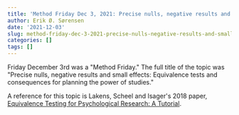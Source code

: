 ```yaml
---
title: 'Method Friday Dec 3, 2021: Precise nulls, negative results and "small effects"'
author: Erik Ø. Sørensen
date: '2021-12-03'
slug: method-friday-dec-3-2021-precise-nulls-negative-results-and-small-effects
categories: []
tags: []
---
```


Friday December 3rd was a "Method Friday." The full title of the topic was "Precise nulls, negative 
results and small effects: Equivalence tests  and consequences for planning the power of studies." 

A reference for this topic is Lakens, Scheel and Isager's 2018 paper, [Equivalence Testing for Psychological Research: A Tutorial](https://doi.org/10.1177%2F2515245918770963).
